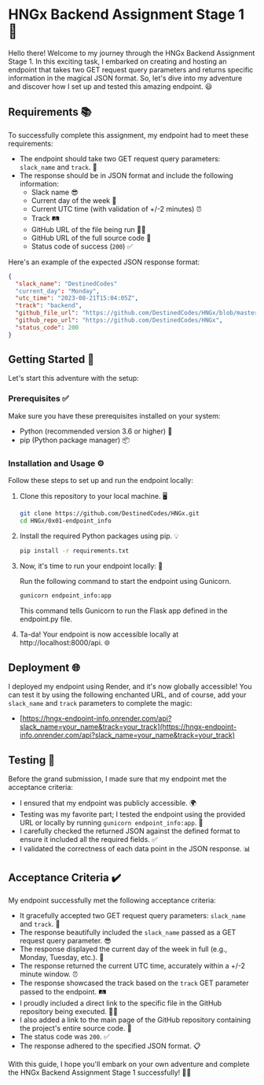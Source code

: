 # HNGx Backend Assignment Stage 1 🚀

Hello there! Welcome to my journey through the HNGx Backend Assignment Stage 1. In this exciting task, I embarked on creating and hosting an endpoint that takes two GET request query parameters and returns specific information in the magical JSON format. So, let's dive into my adventure and discover how I set up and tested this amazing endpoint. 😃

## Requirements 📚
To successfully complete this assignment, my endpoint had to meet these requirements:

- The endpoint should take two GET request query parameters: `slack_name` and `track`. 🚀
- The response should be in JSON format and include the following information:
  - Slack name 😎
  - Current day of the week 📅
  - Current UTC time (with validation of +/-2 minutes) ⏰
  - Track 🛤️
  - GitHub URL of the file being run 🐱‍💻
  - GitHub URL of the full source code 📂
  - Status code of success (`200`) ✅

Here's an example of the expected JSON response format:
```json
{
  "slack_name": "DestinedCodes"
  "current_day": "Monday",
  "utc_time": "2023-08-21T15:04:05Z",
  "track": "backend",
  "github_file_url": "https://github.com/DestinedCodes/HNGx/blob/master/0x01-endpoint_info/endpoint.py",
  "github_repo_url": "https://github.com/DestinedCodes/HNGx",
  "status_code": 200
}
```

## Getting Started 🚀
Let's start this adventure with the setup:

### Prerequisites ✅
Make sure you have these prerequisites installed on your system:

- Python (recommended version 3.6 or higher) 🐍
- pip (Python package manager) 📦

### Installation and Usage ⚙️
Follow these steps to set up and run the endpoint locally:

1. Clone this repository to your local machine. 🖥️

   ```bash
   git clone https://github.com/DestinedCodes/HNGx.git
   cd HNGx/0x01-endpoint_info
   ```

2. Install the required Python packages using pip. 💡

   ```bash
   pip install -r requirements.txt
   ```

3. Now, it's time to run your endpoint locally: 🚀

   Run the following command to start the endpoint using Gunicorn.

   ```bash
   gunicorn endpoint_info:app
   ```
   This command tells Gunicorn to run the Flask app defined in the endpoint.py file.

5. Ta-da! Your endpoint is now accessible locally at http://localhost:8000/api. 🌐

## Deployment 🌐
I deployed my endpoint using Render, and it's now globally accessible! You can test it by using the following enchanted URL, and of course, add your `slack_name` and `track` parameters to complete the magic:

- [https://hngx-endpoint-info.onrender.com/api?slack_name=your_name&track=your_track](https://hngx-endpoint-info.onrender.com/api?slack_name=your_name&track=your_track)

## Testing 🧪
Before the grand submission, I made sure that my endpoint met the acceptance criteria:

- I ensured that my endpoint was publicly accessible. 🌍
- Testing was my favorite part; I tested the endpoint using the provided URL or locally by running `gunicorn endpoint_info:app`. 🚀
- I carefully checked the returned JSON against the defined format to ensure it included all the required fields. ✅
- I validated the correctness of each data point in the JSON response. 📊

## Acceptance Criteria ✔️
My endpoint successfully met the following acceptance criteria:

- It gracefully accepted two GET request query parameters: `slack_name` and `track`. 🚀
- The response beautifully included the `slack_name` passed as a GET request query parameter. 😎
- The response displayed the current day of the week in full (e.g., Monday, Tuesday, etc.). 📅
- The response returned the current UTC time, accurately within a +/-2 minute window. ⏰
- The response showcased the track based on the `track` GET parameter passed to the endpoint. 🛤️
- I proudly included a direct link to the specific file in the GitHub repository being executed. 🐱‍💻
- I also added a link to the main page of the GitHub repository containing the project's entire source code. 📂
- The status code was `200`. ✅
- The response adhered to the specified JSON format. 📋

With this guide, I hope you'll embark on your own adventure and complete the HNGx Backend Assignment Stage 1 successfully! 🚀✨
